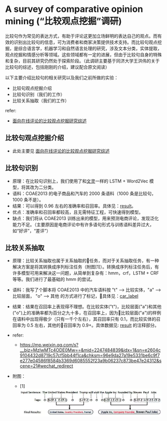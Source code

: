 # A survey of comparative opinion mining (“比较观点挖掘”调研)

比较句作为常见的表达方式，有助于评论这更加立场鲜明的表达自己的观点。而有效的识别出比较句的信息，可为消费者和商家决策提供技术支持。而比较句观点挖掘，是综合语言学，机器学习和自然语言处理的研究，涉及文本分类，实体提取，观点挖掘和情感分析等领域。这些领域都有一定的进展，但由于比较句自身的特殊和复杂，目前其研究仍然处于探索阶段。（此调研主要基于同济大学王洪伟的关于比较句的综述，包括刚刚的介绍，建议配合原文阅读）

以下主要介绍比较句的相关研究以及我们之前所做的实验：
- 比较句观点挖掘介绍
- 比较句识别（我们的工作）
- 比较关系抽取（我们的工作）

refer:
- [面向在线评论的比较观点挖掘研究综述](https://www.researchgate.net/publication/317132492_mianxiangzaixianpinglundebijiaoguandianwajueyanjiuzongshu)


## 比较句观点挖掘介绍
- 此处主要见 [面向在线评论的比较观点挖掘研究综述](https://www.researchgate.net/publication/317132492_mianxiangzaixianpinglundebijiaoguandianwajueyanjiuzongshu)


## 比较句识别
- 原理：在比较句识别上，我们使用了和[文灵](https://github.com/yimian/wenling)一样的 LSTM + Word2Vec 模型，将其改为二分类。
- 语料：COAE2013 的电子商品和汽车的 2000 条语料（1000 条是比较句，1000 条不是）。
- 结果：可以得到 0.96 左右的准确率和召回率。具体见：[result](./data/result/5_fold_result.txt)。
- 优点：准确率和召回率都较高，且无需特征工程，可快速得到模型。
- 缺点：我们将从 COAE2013 训练出来的模型，用来预测电商评论，发现泛化能力不足。（主要原因是电商评论中有许多语句形式与训练语料差异过大，如“好评”，“差评”）

## 比较关系抽取
- 原理：比较关系抽取也属于关系抽取的任务，而对于关系抽取任务，有一种解决方案是将其转换成序列标注任务（附图[1]）。转换成序列标注任务后，有许多模型可用来解决这一问题，从简单到复杂有：hmm，crf，LSTM + CRF 等等。我们进行了最基础的 hmm 的尝试。
- 语料：我写了个脚本将 COAE2013 中的汽车语料按 "t" --> 比较实体，"a" --> 比较层面， "o" --> 其他 的方式进行了标记，具体见：[car_label](./data/car_label.txt) 
- 结果：结果在召回率上表现得不理想。在比较实体("t")，比较层面("a")和其他("o")上的准确率都为百分之九十多，在召回率上，因为比较层面("a")的样例在语料中出现得极少（只有一千个左右），其召回率只有 0.1，而比较实体的召回率为 0.5 左右，其他的召回率为 0.9+。具体数据见: [result](./code/hmm_label.py) 的注释部分。
- refer:
    - https://mp.weixin.qq.com/s?__biz=MzIwMTc4ODE0Mw==&mid=2247484839&idx=1&sn=e2604c9104432d8719c57cf5bb44f1ca&chksm=96e9da27a19e5331be6c9f7e277e04586f8584b3369d6085552f23a9b06237c873be47e24312&scene=21#wechat_redirect

- 附图：
    - [1] ![seq_label](./img/seq_label.png)
